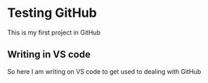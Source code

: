 # Testing GitHub

This is my first project in GitHub

## Writing in VS code

So here I am writing on VS code to get used to dealing with GitHub